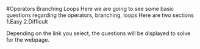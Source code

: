 #Operators Branching Loops
Here we are going to see some basic questions regarding the operators, branching, loops
Here are two sections
1.Easy
2.Difficult

Depending on the link you select, the questions will be displayed to solve for the webpage.